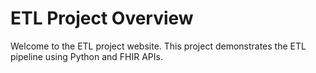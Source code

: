 # ETL Project Overview

Welcome to the ETL project website. This project demonstrates the ETL pipeline using Python and FHIR APIs.
